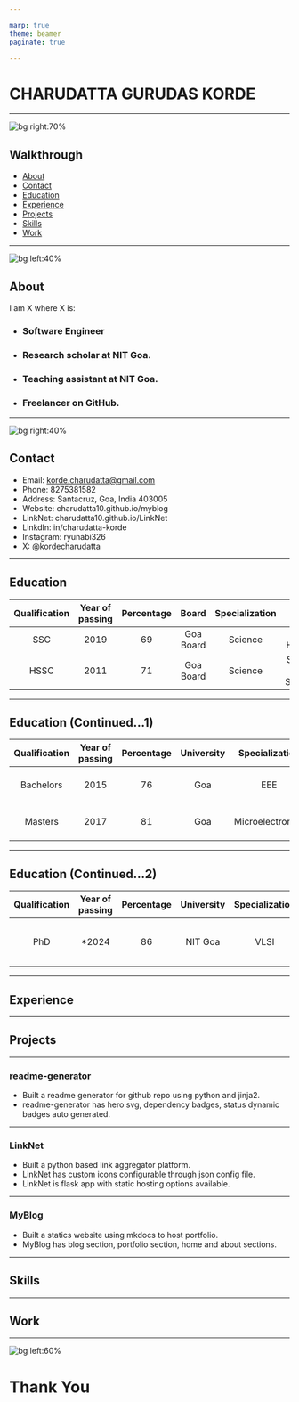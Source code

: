 ```yaml
---

marp: true
theme: beamer
paginate: true

---
```


# CHARUDATTA GURUDAS KORDE

---

![bg right:70%](../../assets/images/blog1.jpeg)

## Walkthrough

- [About](#about)
- [Contact](#contact)
- [Education](#education)
- [Experience](#experience)
- [Projects](#projects)
- [Skills](#skills)
- [Work](#work)
  

---

![bg left:40%](../../assets/images/blog2.jpeg)

## About

I am X where X is:

- ### Software Engineer

- ### Research scholar at NIT Goa.

- ### Teaching assistant at NIT Goa.

- ### Freelancer on GitHub.


---

![bg right:40%](../../assets/images/blog3.jpeg)

## Contact

- Email: korde.charudatta@gmail.com
- Phone: 8275381582
- Address: Santacruz, Goa, India 403005
- Website: charudatta10.github.io/myblog
- LinkNet: charudatta10.github.io/LinkNet
- LinkdIn: in/charudatta-korde
- Instagram: ryunabi326
- X: @kordecharudatta
  
---

## Education

|      Qualification       | Year of passing | Percentage | Board |             Specialization             |            Institute Name            |
| :---: | :---: | :---: | :---: | :---: | :---: |
|           SSC            |      2019       |     69     |    Goa Board     |                Science                 |          Dr. K.B. Hedgewar           |
|           HSSC           |      2011       |     71     |    Goa Board     |                Science                 |      Santacruz Higher Secondary      |  

---

## Education (Continued...1)
|      Qualification       | Year of passing | Percentage | University |             Specialization             |            Institute Name            |
| :---: | :---: | :---: | :---: | :---: | :---: |
| Bachelors  |      2015       |     76     |  Goa   | EEE |      Goa College of Engineering      |
|  Masters  |      2017       |     81     |  Goa  |      Microelectronics      |      Goa college of Engineering      |

---

## Education (Continued...2)
|      Qualification       | Year of passing | Percentage | University |             Specialization             |            Institute Name            |
| :---: | :---: | :---: | :---: | :---: | :---: |
|           PhD            |      *2024       |     86     |     NIT Goa      |                  VLSI                  | National Institute of Technology Goa |


---

## Experience


---

## Projects

---

### readme-generator

- Built a readme generator for github repo using python and jinja2.
- readme-generator has hero svg, dependency badges, status dynamic badges auto generated.

---

### LinkNet

- Built a python based link aggregator platform.
- LinkNet has custom icons configurable through json config file.
- LinkNet is flask app with static hosting options available.

---

### MyBlog

- Built a statics website using mkdocs to host portfolio. 
- MyBlog has blog section, portfolio section, home and about sections.

---

## Skills


---

## Work


---

![bg left:60%](../../assets/images/handshake.png)
# Thank You

